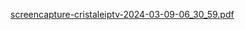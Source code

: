 
[screencapture-cristaleiptv-2024-03-09-06_30_59.pdf](https://github.com/LHaitam/ipTv-Website-Using-React-Next-Tailwind/files/14545132/screencapture-cristaleiptv-2024-03-09-06_30_59.pdf)



